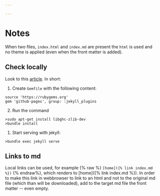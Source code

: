 ```yaml
---

---
```


# Notes
When two files, `index.html` and `index.md` are present the `html` is used and
no theme is applied (even when the front matter is added). 

## Check locally
Look to this [article](https://help.github.com/en/enterprise/2.14/user/articles/setting-up-your-github-pages-site-locally-with-jekyll). In short:

1. Create `Gemfile` with the following content:
```
source 'https://rubygems.org'
gem 'github-pages', group: :jekyll_plugins
```

2. Run the command 
```
>sudo apt-get install libghc-zlib-dev
>bundle install
```

1. Start serving with jekyll:
```
>bundle exec jekyll serve
```

## Links to md
Local links can be used, for example {% raw %} `[home]({% link index.md %})` {%
endraw%}, which renders to [home]({% link index.md %}). In order to make this
link in webbrowser to link to an html and not to the original md file (which
than will be downloaded), add to the target md file the front matter -- even
empty. 
